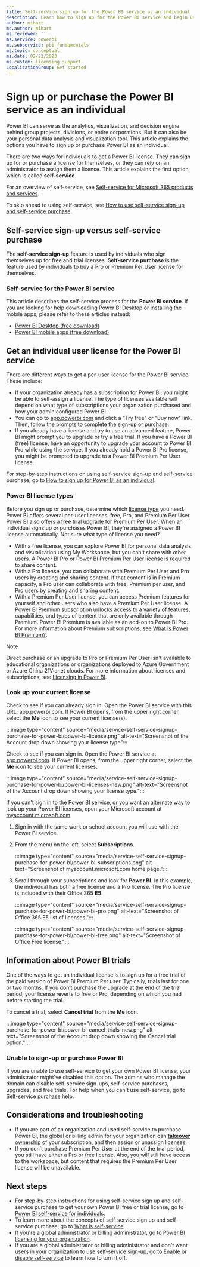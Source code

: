 ```yaml
---
title: Self-service sign up for the Power BI service as an individual
description: Learn how to sign up for the Power BI service and begin using it for your data analysis and visualization needs.
author: mihart
ms.author: mihart
ms.reviewer: ''
ms.service: powerbi
ms.subservice: pbi-fundamentals
ms.topic: conceptual
ms.date: 02/22/2023
ms.custom: licensing support
LocalizationGroup: Get started
---
```


# Sign up or purchase the Power BI service as an individual

Power BI can serve as the analytics, visualization, and decision engine behind group projects, divisions, or entire corporations. But it can also be your personal data analysis and visualization tool. This article explains the options you have to sign up or purchase Power BI as an individual.

There are two ways for individuals to get a Power BI license. They can sign up for or purchase a license for themselves, or they can rely on an administrator to assign them a license. This article explains the first option, which is called **self-service**.

For an overview of self-service, see [Self-service for Microsoft 365 products and services](/microsoft-365/commerce/subscriptions/manage-self-service-purchases-admins).

To skip ahead to using self-service, see [How to use self-service sign-up and self-service purchase](service-self-service-signup-for-power-bi.md).

## Self-service sign-up versus self-service purchase

The **self-service sign-up** feature is used by individuals who sign themselves up for free and trial licenses. **Self-service purchase** is the feature used by individuals to buy a Pro or Premium Per User license for themselves.

### Self-service for the Power BI service

This article describes the self-service process for the **Power BI service**. If you are looking for help downloading Power BI Desktop or installing the mobile apps, please refer to these articles instead:

- [Power BI Desktop (free download)](desktop-get-the-desktop.md)
- [Power BI mobile apps (free download)](../consumer/mobile/mobile-apps-for-mobile-devices.md)

## Get an individual user license for the Power BI service

There are different ways to get a per-user license for the Power BI service. These include:

- If your organization already has a subscription for Power BI, you might be able to self-assign a license. The type of licenses available will depend on what type of subscriptions your organization purchased and how your admin configured Power BI.
- You can go to [app.powerbi.com](https://app.powerbi.com) and click a "Try free" or "Buy now" link. Then, follow the prompts to complete the sign-up or purchase.
- If you already have a license and try to use an advanced feature, Power BI might prompt you to upgrade or try a free trial. If you have a Power BI (free) license, have an opportunity to upgrade your account to Power BI Pro while using the service. If you already hold a Power BI Pro license, you might be prompted to upgrade to a Power BI Premium Per User license.

For step-by-step instructions on using self-service sign-up and self-service purchase, go to [How to sign up for Power BI as an individual](service-self-service-signup-for-power-bi.md).

### Power BI license types

Before you sign up or purchase, determine which [license type](../enterprise/service-admin-licensing-organization.md) you need. Power BI offers several per-user licenses: free, Pro, and Premium Per User. Power BI also offers a free trial upgrade for Premium Per User. When an individual signs up or purchases Power BI, they're assigned a Power BI license automatically. Not sure what type of license you need?

- With a free license, you can explore Power BI for personal data analysis and visualization using My Workspace, but you can't share with other users. A Power BI Pro or Power BI Premium Per User license is required to share content.
- With a Pro license, you can collaborate with Premium Per User and Pro users by creating and sharing content. If that content is in Premium capacity, a Pro user can collaborate with free, Premium per user, and Pro users by creating and sharing content.
- With a Premium Per User license, you can access Premium features for yourself and other users who also have a Premium Per User license. A Power BI Premium subscription unlocks access to a variety of features, capabilities, and types of content that are only available through Premium. Power BI Premium is available as an add-on to Power BI Pro.
 For more information about Premium subscriptions, see [What is Power BI Premium?](../enterprise/service-premium-gen2-what-is.md).

> [!NOTE]
> Direct purchase or an upgrade to Pro or Premium Per User isn't available to educational organizations or organizations deployed to Azure Government or Azure China 21Vianet clouds.
For more information about licenses and subscriptions, see [Licensing in Power BI](../enterprise/service-admin-licensing-organization.md).

### Look up your current license

Check to see if you can already sign in. Open the Power BI service with this URL: app.powerbi.com. If Power BI opens, from the upper right corner, select the **Me** icon to see your current license(s). 
 
:::image type="content" source="media/service-self-service-signup-purchase-for-power-bi/power-bi-license.png" alt-text="Screenshot of the Account drop down showing your license type":::

Check to see if you can sign in. Open the Power BI service at [app.powerbi.com](https://app.powerbi.com). If Power BI opens, from the upper right corner, select the **Me** icon to see your current licenses.

:::image type="content" source="media/service-self-service-signup-purchase-for-power-bi/power-bi-licenses-new.png" alt-text="Screenshot of the Account drop down showing your license type.":::

If you can't sign in to the Power BI service, or you want an alternate way to look up your Power BI licenses, open your Microsoft account at [myaccount.microsoft.com](https://myaccount.microsoft.com).

1. Sign in with the same work or school account you will use with the Power BI service.

2. From the menu on the left, select **Subscriptions**.

    :::image type="content" source="media/service-self-service-signup-purchase-for-power-bi/power-bi-subscriptions.png" alt-text="Screenshot of myaccount.microsoft.com home page.":::

3. Scroll through your subscriptions and look for **Power BI**. In this example, the individual has both a free license and a Pro license. The Pro license is included with their Office 365 **E5**.

    :::image type="content" source="media/service-self-service-signup-purchase-for-power-bi/power-bi-pro.png" alt-text="Screenshot of Office 365 E5 list of licenses.":::

    :::image type="content" source="media/service-self-service-signup-purchase-for-power-bi/power-bi-free.png" alt-text="Screenshot of Office Free license.":::

## Information about Power BI trials

One of the ways to get an individual license is to sign up for a free trial of the paid version of Power BI Premium Per user. Typically, trials last for one or two months. If you don’t purchase the upgrade at the end of the trial period, your license reverts to free or Pro, depending on which you had before starting the trial.

To cancel a trial, select **Cancel trial** from the **Me** icon.

:::image type="content" source="media/service-self-service-signup-purchase-for-power-bi/power-bi-cancel-trials-new.png" alt-text="Screenshot of the Account drop down showing the Cancel trial option.":::

### Unable to sign-up or purchase Power BI

If you are unable to use self-service to get your own Power BI license, your administrator might've disabled this option. The admins who manage the domain can disable self-service sign-ups, self-service purchases, upgrades, and free trials. For help when you can't use self-service, go to [Self-service purchase help](service-self-service-purchase-help.md).

## Considerations and troubleshooting

- If you are part of an organization and used self-service to purchase Power BI, the global or billing admin for your organization can [**takeover** ownership](/azure/active-directory/enterprise-users/domains-admin-takeover) of your subscription, and then assign or unassign licenses.
- If you don’t purchase Premium Per User at the end of the trial period, you still have either a Pro or free license. Also, you will still have access to the workspace, but content that requires the Premium Per User license will be unavailable.

## Next steps

- For step-by-step instructions for using self-service sign up and self-service purchase to get your own Power BI free or trial license, go to [Power BI self-service for individuals](service-self-service-signup-for-power-bi.md).
- To learn more about the concepts of self-service sign up and self-service purchase, go to [What is self-service](/microsoft-365/admin/misc/self-service-sign-up).
- If you're a global administrator or billing administrator, go to [Power BI licensing for your organization](../enterprise/service-admin-licensing-organization.md).
- If you are a global administrator or billing administrator and don't want users in your organization to use self-service sign-up, go to [Enable or disable self-service](../enterprise/service-admin-disable-self-service.md) to learn how to turn it off.
